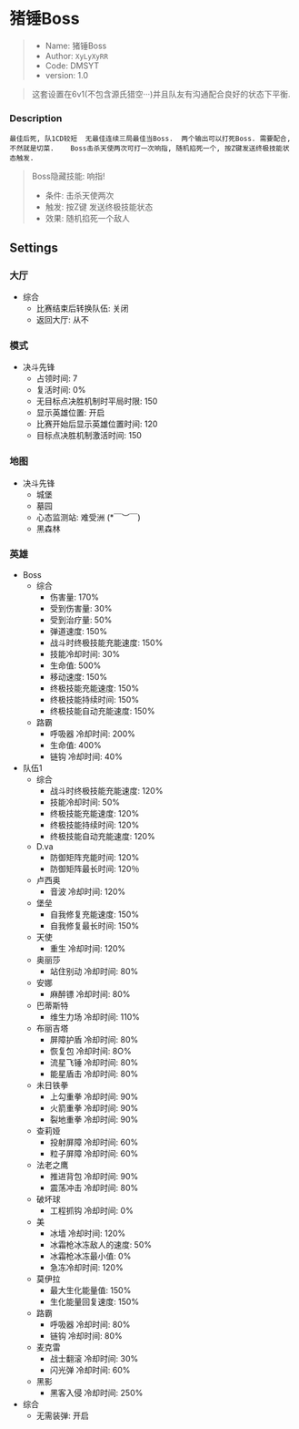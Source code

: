 # 猪锤Boss

> - Name: 猪锤Boss
> - Author: `XyLyXyRR`
> - Code: DMSYT
> - version: 1.0

> 这套设置在6v1(不包含源氏猎空···)并且队友有沟通配合良好的状态下平衡. 

### Description

    最佳后死, 队1CD较短  无最佳连续三局最佳当Boss.  两个输出可以打死Boss. 需要配合, 不然就是切菜.    Boss击杀天使两次可打一次响指, 随机掐死一个, 按Z键发送终极技能状态触发.

> Boss隐藏技能: 响指!
> - 条件: 击杀天使两次  
> - 触发: 按Z键 发送终极技能状态  
> - 效果: 随机掐死一个敌人


## Settings

### 大厅
- 综合
  - 比赛结束后转换队伍: 关闭
  - 返回大厅: 从不

### 模式
- 决斗先锋
  - 占领时间: 7
  - 复活时间: 0%
  - 无目标点决胜机制时平局时限: 150
  - 显示英雄位置: 开启
  - 比赛开始后显示英雄位置时间: 120
  - 目标点决胜机制激活时间: 150

### 地图
- 决斗先锋
  - 城堡
  - 墓园
  - 心态监测站: 难受洲 (*￣︶￣)
  - 黑森林

### 英雄
- Boss
  - 综合
    - 伤害量: 170%
    - 受到伤害量: 30%
    - 受到治疗量: 50%
    - 弹道速度: 150%
    - 战斗时终极技能充能速度: 150%
    - 技能冷却时间: 30%
    - 生命值: 500%
    - 移动速度: 150%
    - 终极技能充能速度: 150%
    - 终极技能持续时间: 150%
    - 终极技能自动充能速度: 150%
  - 路霸
    - 呼吸器 冷却时间: 200%
    - 生命值: 400%
    - 链钩 冷却时间: 40%
- 队伍1
  - 综合
    - 战斗时终极技能充能速度: 120%
    - 技能冷却时间: 50%
    - 终极技能充能速度: 120%
    - 终极技能持续时间: 120%
    - 终极技能自动充能速度: 120%
  - D.va
    - 防御矩阵充能时间: 120%
    - 防御矩阵最长时间: 120％
  - 卢西奥
    - 音波 冷却时间: 120%
  - 堡垒
    - 自我修复充能速度: 150%
    - 自我修复最长时间: 150%
  - 天使
    - 重生 冷却时间: 120%
  - 奥丽莎
    - 站住别动 冷却时间: 80%
  - 安娜
    - 麻醉镖 冷却时间: 80%
  - 巴蒂斯特
    - 维生力场 冷却时间: 110%
  - 布丽吉塔
    - 屏障护盾 冷却时间: 80%
    - 恢复包 冷却时间: 8O%
    - 流星飞锤 冷却时间: 80%
    - 能星盾击 冷却时间: 80%
  - 未日铁拳
    - 上勾重拳 冷却时间: 90%
    - 火箭重拳 冷却时间: 90%
    - 裂地重拳 冷却时间: 90%
  - 查莉娅
    - 投射屏障 冷却时间: 60%
    - 粒子屏障 冷却时间: 60%
  - 法老之鹰
    - 推进背包 冷却时间: 90%
    - 震荡冲击 冷却时间: 80%
  - 破坏球
    - 工程抓钩 冷却时间: 0%
  - 美
    - 冰墙 冷却时间: 120%
    - 冰霜枪冰冻敌人的速度: 50%
    - 冰霜枪冰冻最小值: 0%
    - 急冻冷却时间: 120%
  - 莫伊拉
    - 最大生化能量值: 150%
    - 生化能量回复速度: 150%
  - 路霸
    - 呼吸器 冷却时间: 80%
    - 链钩 冷却时间: 80%
  - 麦克雷
    - 战士翻滚 冷却时间: 30%
    - 闪光弹 冷却时间: 60%
  - 黑影
    - 黑客入侵 冷却时间: 250%
- 综合
  - 无需装弹: 开启
